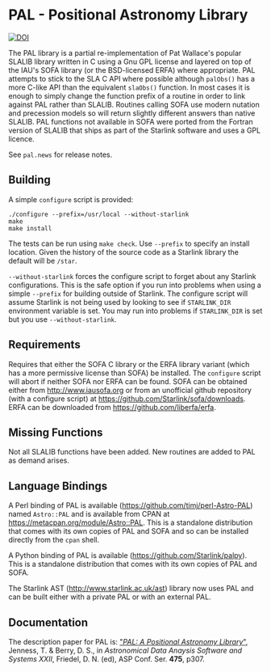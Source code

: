 PAL - Positional Astronomy Library
==================================

[![DOI](https://zenodo.org/badge/12517/Starlink/pal.svg)](http://dx.doi.org/10.5281/zenodo.17212)

The PAL library is a partial re-implementation of Pat Wallace's popular SLALIB
library written in C using a Gnu GPL license and layered on top of the IAU's
SOFA library (or the BSD-licensed ERFA) where appropriate.
PAL attempts to stick to the SLA C API where
possible although `palObs()` has a more C-like API than the equivalent
`slaObs()` function. In most cases it is enough to simply change the function
prefix of a routine in order to link against PAL rather than SLALIB. Routines
calling SOFA use modern nutation and precession models so will return slightly
different answers than native SLALIB. PAL functions not available in SOFA were
ported from the Fortran version of SLALIB that ships as part of the Starlink
software and uses a GPL licence.

See `pal.news` for release notes.

Building
--------

A simple `configure` script is provided:

    ./configure --prefix=/usr/local --without-starlink
    make
    make install

The tests can be run using `make check`. Use `--prefix` to specify an install location.
Given the history of the source code as a Starlink library the default will be `/star`.

`--without-starlink` forces the configure script to forget about any Starlink
configurations. This is the safe option if you run into problems when using
a simple `--prefix` for building outside of Starlink. The configure script
will assume Starlink is not being used by looking to see if
`STARLINK_DIR` environment variable is set. You may run into problems if
`STARLINK_DIR` is set but you use `--without-starlink`.

Requirements
------------

Requires that either the SOFA C library or the ERFA library variant
(which has a more permissive license than SOFA) be installed.  The
`configure` script will abort if neither SOFA nor ERFA can be
found. SOFA can be obtained either from <http://www.iausofa.org> or
from an unofficial github repository (with a configure script) at
<https://github.com/Starlink/sofa/downloads>.  ERFA can be downloaded
from <https://github.com/liberfa/erfa>.

Missing Functions
-----------------

Not all SLALIB functions have been added. New routines are added to PAL as demand arises.


Language Bindings
-----------------

A Perl binding of PAL is available (<https://github.com/timj/perl-Astro-PAL>) named `Astro::PAL`
and is available from CPAN at <https://metacpan.org/module/Astro::PAL>. This is a standalone
distribution that comes with its own copies of PAL and SOFA and so can be installed directly
from the `cpan` shell.

A Python binding of PAL is available (<https://github.com/Starlink/palpy>). This is a standalone
distribution that comes with its own copies of PAL and SOFA.

The Starlink AST (<http://www.starlink.ac.uk/ast>) library now uses PAL and can be built
either with a private PAL or with an external PAL.

Documentation
-------------

The description paper for PAL is: ["_PAL: A Positional Astronomy Library_"](http://adsabs.harvard.edu/abs/2013ASPC..475..307J),
Jenness, T. & Berry, D. S., in _Astronomical Data Anaysis Software and Systems XXII_,
Friedel, D. N. (ed), ASP Conf. Ser. **475**, p307.

